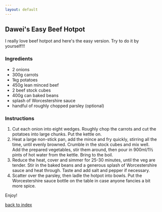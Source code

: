 ```yaml
---
layout: default
---
```


<!---
This is a comment. Note the triple dash to start, but double to end
-->

## Dawei's Easy Beef Hotpot
<!---
Put your name or github username somewhere
-->
I really love beef hotpot and here's the easy version. Try to do it by yourself!!!

### Ingredients
- 2 onions
- 300g carrots
- 1kg potatoes
- 450g lean minced beef
- 2 beef stock cubes
- 400g can baked beans
- splash of Worcestershire sauce
- handful of roughly chopped parsley (optional)

### Instructions
1. Cut each onion into eight wedges. Roughly chop the carrots and cut the potatoes into large chunks. Put the kettle on.
2. Heat a large non-stick pan, add the mince and fry quickly, stirring all the time, until evenly browned. Crumble in the stock cubes and mix well. Add the prepared vegetables, stir them around, then pour in 900ml/1½ pints of hot water from the kettle. Bring to the boil.
3. Reduce the heat, cover and simmer for 25-30 minutes, until the veg are tender. Stir in the baked beans and a generous splash of Worcestershire sauce and heat through. Taste and add salt and pepper if necessary.
4. Scatter over the parsley, then ladle the hotpot into bowls. Put the Worcestershire sauce bottle on the table in case anyone fancies a bit more spice.

Enjoy!

<!--
Keep this link to return to the index
-->
[back to index](../)